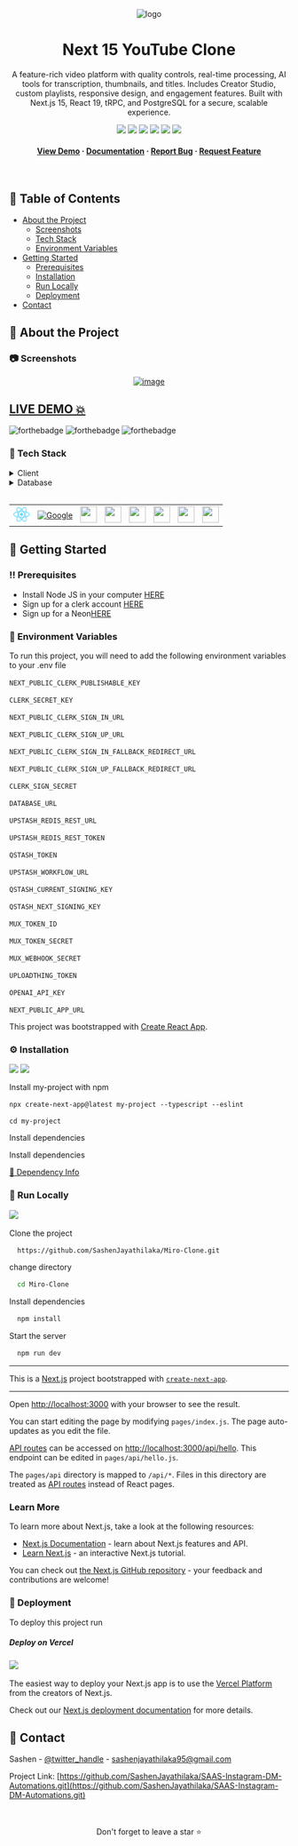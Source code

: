 <div align="center">

  <img src="https://github.com/user-attachments/assets/816a59f0-5632-4f48-9195-9ebd585d3f49" alt="logo" width="250" height="auto" />
  
# Next 15 YouTube Clone
  
  <p>
A feature-rich video platform with quality controls, real-time processing, AI tools for transcription, thumbnails, and titles. Includes Creator Studio, custom playlists, responsive design, and engagement features. Built with Next.js 15, React 19, tRPC, and PostgreSQL for a secure, scalable experience.
  </p>
  
<!-- Badges -->
<a href="[https://slideproject.vercel.app/](https://slideproject.vercel.app/)" target="_blank">![](https://img.shields.io/website-up-down-green-red/http/monip.org.svg)</a>
![](https://img.shields.io/badge/Maintained-Yes-indigo)
![](https://img.shields.io/github/forks/SashenJayathilaka/Next-15-YouTube-Clone.svg)
![](https://img.shields.io/github/stars/SashenJayathilaka/Next-15-YouTube-Clone.svg)
![](https://img.shields.io/github/issues/SashenJayathilaka/Next-15-YouTube-Clone)
![](https://img.shields.io/github/last-commit/SashenJayathilaka/Next-15-YouTube-Clone)

<h4>
    <a href="https://slideproject.vercel.app">View Demo</a>
  <span> · </span>
    <a href="https://github.com/SashenJayathilaka/Next-15-YouTube-Clone/blob/master/README.md">Documentation</a>
  <span> · </span>
    <a href="https://github.com/SashenJayathilaka/Next-15-YouTube-Clone/issues">Report Bug</a>
  <span> · </span>
    <a href="https://github.com/SashenJayathilaka/Next-15-YouTube-Clone/issues">Request Feature</a>
  </h4>
</div>

<br />

<!-- Table of Contents -->

## :notebook_with_decorative_cover: Table of Contents

- [About the Project](#star2-about-the-project)
  - [Screenshots](#camera-screenshots)
  - [Tech Stack](#space_invader-tech-stack)
  - [Environment Variables](#key-environment-variables)
- [Getting Started](#toolbox-getting-started)
  - [Prerequisites](#bangbang-prerequisites)
  - [Installation](#gear-installation)
  - [Run Locally](#running-run-locally)
  - [Deployment](#triangular_flag_on_post-deployment)
- [Contact](#handshake-contact)

<!-- About the Project -->

## :star2: About the Project

<!-- Screenshots -->

### :camera: Screenshots

<div align="center">
<a href="https://slideproject.vercel.app/"><img  src='https://github.com/user-attachments/assets/001cf5c4-4d3a-42d0-9bdb-c514874041dd' alt='image'/></a>
</div>

## <a href="https://miro-clone-jade.vercel.app" target="_blank">LIVE DEMO 💥</a>

![forthebadge](https://forthebadge.com/images/badges/built-with-love.svg)
![forthebadge](https://forthebadge.com/images/badges/for-you.svg)
![forthebadge](https://forthebadge.com/images/badges/powered-by-coffee.svg)

### :space_invader: Tech Stack

<details>
  <summary>Client</summary>
  <ul>
    <li><a href="https://#/">Typescript</a></li>
    <li><a href="https://nextjs.org/">Next.js</a></li>
    <li><a href="https://reactjs.org/">React.js</a></li>
    <li><a href="https://orm.drizzle.team/">Drizzle ORM</a></li>
  </ul>
</details>

<details>
<summary>Database</summary>
  <ul>
  <li><a href="https://neon.tech/">Neon</a></li>
  </ul>
</details>

<br />

<table>
    <tr>
        <td>
<a href="#"><img src="https://raw.githubusercontent.com/devicons/devicon/master/icons/react/react-original.svg" alt="" width="30" height="30" /></a>
        </td>
                <td>
<a href="#"><img src="https://user-images.githubusercontent.com/99184393/183096870-fdf58e59-d78c-44f4-bd1c-f9033c16d907.png" alt="Google" width="30" height="30" /></a>
        </td>
                        <td>
<a href="#"><img src="https://user-images.githubusercontent.com/99184393/179383376-874f547c-4e6f-4826-850e-706b009e7e2b.png" alt="" width="30" height="30" /></a>
        </td>
                              <td>
<a href="#"><img src="https://github.com/user-attachments/assets/e9a86072-de0f-4b06-b5de-8bca27dd4b45" alt="" width="30" height="30" /></a>
        </td>
                        <td>
<a href="#"><img src="https://user-images.githubusercontent.com/99184393/180462270-ea4a249c-627c-4479-9431-5c3fd25454c4.png" alt="" width="30" height="30" /></a>
        </td>
                                <td>
<a href="#"><img src="https://github.com/user-attachments/assets/743f9eae-1bce-4209-bb1e-48b130698008" alt="" width="30"height="30"/></a>
        </td>
                                      <td>
<a href="#"><img src="https://github.com/user-attachments/assets/3d7b4156-435d-4172-ae04-079ddb352420" alt="" width="30"height="30"/></a>
        </td>
      <td>
<a href="#"><img src="https://github.com/user-attachments/assets/d24e0437-5919-4fc0-b0b5-4b15b8e7768e" alt="" width="30"height="30"/></a>
        </td>
    </tr>
</table>

## :toolbox: Getting Started

### :bangbang: Prerequisites

- Install Node JS in your computer <a href='https://nodejs.org/en/'>HERE</a>
- Sign up for a clerk account <a href='https://clerk.com/'>HERE</a>
- Sign up for a Neon<a href='https://neon.tech/'>HERE</a>

<!-- Env Variables -->

### :key: Environment Variables

To run this project, you will need to add the following environment variables to your .env file

`NEXT_PUBLIC_CLERK_PUBLISHABLE_KEY`

`CLERK_SECRET_KEY`

`NEXT_PUBLIC_CLERK_SIGN_IN_URL`

`NEXT_PUBLIC_CLERK_SIGN_UP_URL`

`NEXT_PUBLIC_CLERK_SIGN_IN_FALLBACK_REDIRECT_URL`

`NEXT_PUBLIC_CLERK_SIGN_UP_FALLBACK_REDIRECT_URL`

`CLERK_SIGN_SECRET`

`DATABASE_URL`

`UPSTASH_REDIS_REST_URL`

`UPSTASH_REDIS_REST_TOKEN`

`QSTASH_TOKEN`

`UPSTASH_WORKFLOW_URL`

`QSTASH_CURRENT_SIGNING_KEY`

`QSTASH_NEXT_SIGNING_KEY`

`MUX_TOKEN_ID`

`MUX_TOKEN_SECRET`

`MUX_WEBHOOK_SECRET`

`UPLOADTHING_TOKEN`

`OPENAI_API_KEY`

`NEXT_PUBLIC_APP_URL`

This project was bootstrapped with [Create React App](https://github.com/facebook/create-react-app).

### :gear: Installation

![](https://img.shields.io/badge/React-20232A?style=for-the-badge&logo=react&logoColor=61DAFB)
![](https://img.shields.io/badge/next.js-20232A?style=for-the-badge&logo=next.js&logoColor=61DAFB)

Install my-project with npm

```
npx create-next-app@latest my-project --typescript --eslint
```

```
cd my-project
```

Install dependencies

<!-- ### :test_tube: Install Tailwind CSS with Next.js

#### Install Tailwind CSS

![](https://img.shields.io/badge/Tailwind_CSS-38B2AC?style=for-the-badge&logo=tailwind-css&logoColor=white)

Install tailwindcss and its peer dependencies via npm, and then run the init command to generate both `tailwind.config.js` and `postcss.config.js`.

```
npm install -D tailwindcss postcss autoprefixer
```

```
npx tailwindcss init -p
```

#### Configure your template paths

Add the paths to all of your template files in your `tailwind.config.js` file.
<br>

```js
/** @type {import('tailwindcss').Config} */
module.exports = {
  content: [
    "./app/**/*.{js,ts,jsx,tsx}",
    "./pages/**/*.{js,ts,jsx,tsx}",
    "./components/**/*.{js,ts,jsx,tsx}",

    // Or if using `src` directory:
    "./src/**/*.{js,ts,jsx,tsx}",
  ],
  theme: {
    extend: {},
  },
  plugins: [],
};
```

#### Add the Tailwind directives to your CSS

Add the `@tailwind` directives for each of Tailwind’s layers to your `./styles/globals.css` file.

```css
@tailwind base;
@tailwind components;
@tailwind utilities;
``` -->

Install dependencies

<a href="https://github.com/SashenJayathilaka/Airbnb-Build/blob/master/package.json" target="_blank">🔶 Dependency Info</a>

<!-- Run Locally -->

### :running: Run Locally

![](https://img.shields.io/badge/GIT-E44C30?style=for-the-badge&logo=git&logoColor=white)

Clone the project

```bash
  https://github.com/SashenJayathilaka/Miro-Clone.git
```

change directory

```bash
  cd Miro-Clone
```

Install dependencies

```bash
  npm install
```

Start the server

```bash
  npm run dev
```

<hr />

This is a [Next.js](https://nextjs.org/) project bootstrapped with [`create-next-app`](https://github.com/vercel/next.js/tree/canary/packages/create-next-app).

<hr />

Open [http://localhost:3000](http://localhost:3000) with your browser to see the result.

You can start editing the page by modifying `pages/index.js`. The page auto-updates as you edit the file.

[API routes](https://nextjs.org/docs/api-routes/introduction) can be accessed on [http://localhost:3000/api/hello](http://localhost:3000/api/hello). This endpoint can be edited in `pages/api/hello.js`.

The `pages/api` directory is mapped to `/api/*`. Files in this directory are treated as [API routes](https://nextjs.org/docs/api-routes/introduction) instead of React pages.

### Learn More

To learn more about Next.js, take a look at the following resources:

- [Next.js Documentation](https://nextjs.org/docs) - learn about Next.js features and API.
- [Learn Next.js](https://nextjs.org/learn) - an interactive Next.js tutorial.

You can check out [the Next.js GitHub repository](https://github.com/vercel/next.js/) - your feedback and contributions are welcome!

<!-- Deployment -->

### :triangular_flag_on_post: Deployment

To deploy this project run

##### Deploy on Vercel

![](https://img.shields.io/badge/Vercel-000000?style=for-the-badge&logo=vercel&logoColor=white)

The easiest way to deploy your Next.js app is to use the [Vercel Platform](https://vercel.com/new?utm_medium=default-template&filter=next.js&utm_source=create-next-app&utm_campaign=create-next-app-readme) from the creators of Next.js.

Check out our [Next.js deployment documentation](https://nextjs.org/docs/deployment) for more details.

## :handshake: Contact

Sashen - [@twitter_handle](https://twitter.com/SashenHasinduJ) - sashenjayathilaka95@gmail.com

Project Link: [https://github.com/SashenJayathilaka/SAAS-Instagram-DM-Automations.git](https://github.com/SashenJayathilaka/SAAS-Instagram-DM-Automations.git)

<br />

<br />

<div align="center">Don't forget to leave a star ⭐️</div>
